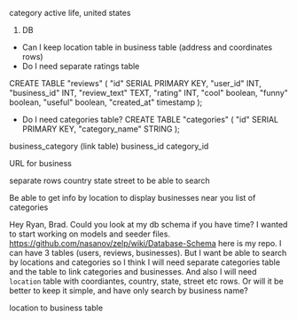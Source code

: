category active life, united states

1. DB

- Can I keep location table in business table (address and coordinates rows)
- Do I need separate ratings table

CREATE TABLE "reviews" (
"id" SERIAL PRIMARY KEY,
"user_id" INT,
"business_id" INT,
"review_text" TEXT,
"rating" INT,
"cool" boolean,
"funny" boolean,
"useful" boolean,
"created_at" timestamp
);

- Do I need categories table?
  CREATE TABLE "categories" (
  "id" SERIAL PRIMARY KEY,
  "category_name" STRING
  );

business_category (link table)
business_id
category_id

URL for business

separate rows
country
state
street
to be able to search



Be able to get info by location
	to display businesses near you
list of categories


Hey Ryan, Brad. Could you look at my db schema if you have time? I wanted to start working on models and seeder files. https://github.com/nasanov/zelp/wiki/Database-Schema here is my repo. I can have 3 tables (users, reviews, businesses). But I want be able to search by locations and categories so I think I will need separate categories table and the table to link categories and businesses. And also I will need `location` table with coordiantes, country, state, street etc rows. Or will it be better to keep it simple, and have only search by business name?


location to business table
